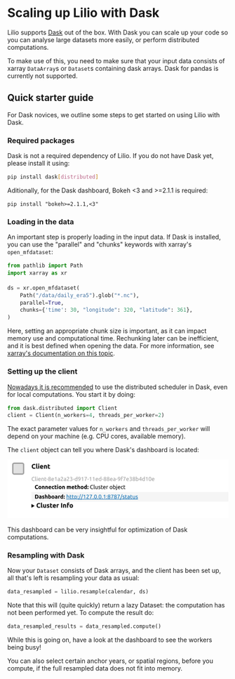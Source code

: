 # Scaling up Lilio with Dask

Lilio supports [Dask](https://www.dask.org/) out of the box.
With Dask you can scale up your code so you can analyse large datasets more easily, or perform distributed computations.

To make use of this, you need to make sure that your input data consists of xarray `DataArray`s or `Dataset`s containing dask arrays.
Dask for pandas is currently not supported.

## Quick starter guide
For Dask novices, we outline some steps to get started on using Lilio with Dask.

### Required packages
Dask is not a required dependency of Lilio. If you do not have Dask yet, please install it using:
```bash
pip install dask[distributed]
```
Aditionally, for the Dask dashboard, Bokeh <3 and >=2.1.1 is required:
```
pip install "bokeh>=2.1.1,<3"
```

### Loading in the data
An important step is properly loading in the input data. 
If Dask is installed, you can use the "parallel" and "chunks" keywords with xarray's `open_mfdataset`:

```python
from pathlib import Path
import xarray as xr

ds = xr.open_mfdataset(
    Path("/data/daily_era5").glob("*.nc"),
    parallel=True,
    chunks={'time': 30, "longitude": 320, "latitude": 361},
)
```

Here, setting an appropriate chunk size is important, as it can impact memory use and computational time. 
Rechunking later can be inefficient, and it is best defined when opening the data.
For more information, see [xarray's documentation on this topic](https://docs.xarray.dev/en/stable/user-guide/dask.html).

### Setting up the client
[Nowadays it is recommended](https://docs.dask.org/en/stable/scheduling.html#dask-distributed-local) to use the distributed scheduler in Dask, even for local computations.
You start it by doing:
```python
from dask.distributed import Client
client = Client(n_workers=4, threads_per_worker=2)
```
The exact parameter values for `n_workers` and `threads_per_worker` will depend on your machine (e.g. CPU cores, available memory).

The `client` object can tell you where Dask's dashboard is located:

![Example client](assets/images/dask_client_example.png)

This dashboard can be very insightful for optimization of Dask computations.

### Resampling with Dask
Now your `Dataset` consists of Dask arrays, and the client has been set up, all that's left is resampling your data as usual:
```python
data_resampled = lilio.resample(calendar, ds)
```

Note that this will (quite quickly) return a lazy Dataset: the computation has not been performed yet.
To compute the result do:
```python
data_resampled_results = data_resampled.compute()
```
While this is going on, have a look at the dashboard to see the workers being busy!

You can also select certain anchor years, or spatial regions, before you compute, if the full resampled data does not fit into memory.
